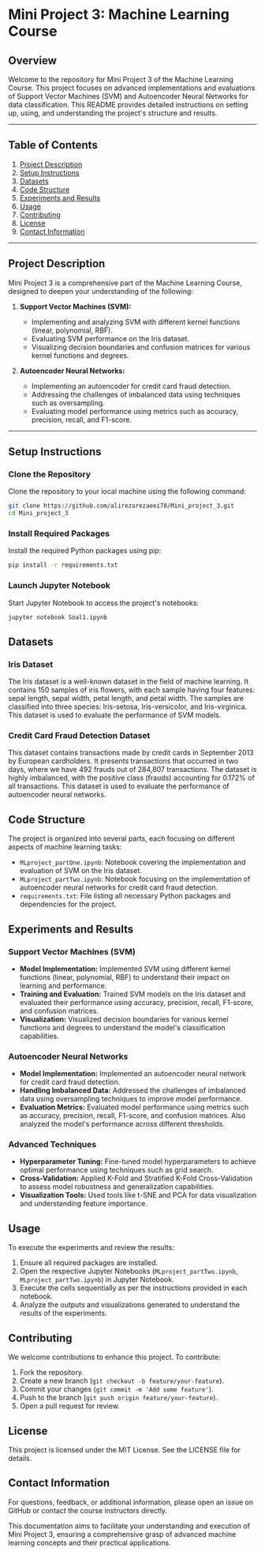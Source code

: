 
# Mini Project 3: Machine Learning Course

## Overview

Welcome to the repository for Mini Project 3 of the Machine Learning Course. This project focuses on advanced implementations and evaluations of Support Vector Machines (SVM) and Autoencoder Neural Networks for data classification. This README provides detailed instructions on setting up, using, and understanding the project's structure and results.

---

## Table of Contents

1. [Project Description](#project-description)
2. [Setup Instructions](#setup-instructions)
3. [Datasets](#datasets)
4. [Code Structure](#code-structure)
5. [Experiments and Results](#experiments-and-results)
6. [Usage](#usage)
7. [Contributing](#contributing)
8. [License](#license)
9. [Contact Information](#contact-information)

---

## Project Description

Mini Project 3 is a comprehensive part of the Machine Learning Course, designed to deepen your understanding of the following:

1. **Support Vector Machines (SVM):**
   - Implementing and analyzing SVM with different kernel functions (linear, polynomial, RBF).
   - Evaluating SVM performance on the Iris dataset.
   - Visualizing decision boundaries and confusion matrices for various kernel functions and degrees.

2. **Autoencoder Neural Networks:**
   - Implementing an autoencoder for credit card fraud detection.
   - Addressing the challenges of imbalanced data using techniques such as oversampling.
   - Evaluating model performance using metrics such as accuracy, precision, recall, and F1-score.

---

## Setup Instructions

### Clone the Repository

Clone the repository to your local machine using the following command:

```bash
git clone https://github.com/alirezarezaeei78/Mini_project_3.git
cd Mini_project_3
```

### Install Required Packages

Install the required Python packages using pip:

```bash
pip install -r requirements.txt
```

### Launch Jupyter Notebook

Start Jupyter Notebook to access the project's notebooks:

```bash
jupyter notebook Soal1.ipynb
```

## Datasets

### Iris Dataset

The Iris dataset is a well-known dataset in the field of machine learning. It contains 150 samples of iris flowers, with each sample having four features: sepal length, sepal width, petal length, and petal width. The samples are classified into three species: Iris-setosa, Iris-versicolor, and Iris-virginica. This dataset is used to evaluate the performance of SVM models.

### Credit Card Fraud Detection Dataset

This dataset contains transactions made by credit cards in September 2013 by European cardholders. It presents transactions that occurred in two days, where we have 492 frauds out of 284,807 transactions. The dataset is highly imbalanced, with the positive class (frauds) accounting for 0.172% of all transactions. This dataset is used to evaluate the performance of autoencoder neural networks.

## Code Structure

The project is organized into several parts, each focusing on different aspects of machine learning tasks:

- `MLproject_partOne.ipynb`: Notebook covering the implementation and evaluation of SVM on the Iris dataset.
- `MLproject_partTwo.ipynb`: Notebook focusing on the implementation of autoencoder neural networks for credit card fraud detection.
- `requirements.txt`: File listing all necessary Python packages and dependencies for the project.

## Experiments and Results

### Support Vector Machines (SVM)

- **Model Implementation:** Implemented SVM using different kernel functions (linear, polynomial, RBF) to understand their impact on learning and performance.
- **Training and Evaluation:** Trained SVM models on the Iris dataset and evaluated their performance using accuracy, precision, recall, F1-score, and confusion matrices.
- **Visualization:** Visualized decision boundaries for various kernel functions and degrees to understand the model's classification capabilities.

### Autoencoder Neural Networks

- **Model Implementation:** Implemented an autoencoder neural network for credit card fraud detection.
- **Handling Imbalanced Data:** Addressed the challenges of imbalanced data using oversampling techniques to improve model performance.
- **Evaluation Metrics:** Evaluated model performance using metrics such as accuracy, precision, recall, F1-score, and confusion matrices. Also analyzed the model's performance across different thresholds.

### Advanced Techniques

- **Hyperparameter Tuning:** Fine-tuned model hyperparameters to achieve optimal performance using techniques such as grid search.
- **Cross-Validation:** Applied K-Fold and Stratified K-Fold Cross-Validation to assess model robustness and generalization capabilities.
- **Visualization Tools:** Used tools like t-SNE and PCA for data visualization and understanding feature importance.

## Usage

To execute the experiments and review the results:

1. Ensure all required packages are installed.
2. Open the respective Jupyter Notebooks (`MLproject_partTwo.ipynb`, `MLproject_partTwo.ipynb`) in Jupyter Notebook.
3. Execute the cells sequentially as per the instructions provided in each notebook.
4. Analyze the outputs and visualizations generated to understand the results of the experiments.

## Contributing

We welcome contributions to enhance this project. To contribute:

1. Fork the repository.
2. Create a new branch (`git checkout -b feature/your-feature`).
3. Commit your changes (`git commit -m 'Add some feature'`).
4. Push to the branch (`git push origin feature/your-feature`).
5. Open a pull request for review.

## License

This project is licensed under the MIT License. See the LICENSE file for details.

## Contact Information

For questions, feedback, or additional information, please open an issue on GitHub or contact the course instructors directly.

This documentation aims to facilitate your understanding and execution of Mini Project 3, ensuring a comprehensive grasp of advanced machine learning concepts and their practical applications.
